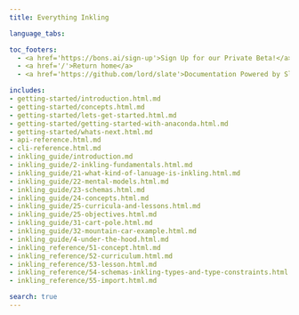 ```yaml
---
title: Everything Inkling

language_tabs:

toc_footers:
  - <a href='https://bons.ai/sign-up'>Sign Up for our Private Beta!</a>
  - <a href='/'>Return home</a>
  - <a href='https://github.com/lord/slate'>Documentation Powered by Slate</a>

includes:
- getting-started/introduction.html.md
- getting-started/concepts.html.md
- getting-started/lets-get-started.html.md
- getting-started/getting-started-with-anaconda.html.md
- getting-started/whats-next.html.md
- api-reference.html.md
- cli-reference.html.md
- inkling_guide/introduction.md
- inkling_guide/2-inkling-fundamentals.html.md
- inkling_guide/21-what-kind-of-lanuage-is-inkling.html.md
- inkling_guide/22-mental-models.html.md
- inkling_guide/23-schemas.html.md
- inkling_guide/24-concepts.html.md
- inkling_guide/25-curricula-and-lessons.html.md
- inkling_guide/25-objectives.html.md
- inkling_guide/31-cart-pole.html.md
- inkling_guide/32-mountain-car-example.html.md
- inkling_guide/4-under-the-hood.html.md
- inkling_reference/51-concept.html.md
- inkling_reference/52-curriculum.html.md
- inkling_reference/53-lesson.html.md
- inkling_reference/54-schemas-inkling-types-and-type-constraints.html.md
- inkling_reference/55-import.html.md

search: true
---
```

